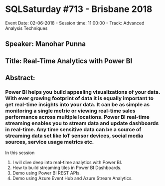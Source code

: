 # SQLSaturday #713 - Brisbane 2018
Event Date: 02-06-2018 - Session time: 11:00:00 - Track: Advanced Analysis Techniques
## Speaker: Manohar Punna
## Title: Real-Time Analytics with Power BI
## Abstract:
### Power BI helps you build appealing visualizations of your data. With ever growing footprint of data it is equally important to get real-time insights into your data. It can be as simple as monitoring a single metric or viewing real-time sales performance across multiple locations. Power BI real-time streaming enables you to stream data and update dashboards in real-time. Any time sensitive data can be a source of streaming data set like IoT sensor devices, social media sources, service usage metrics etc.

In this session 
1. I will dive deep into real-time analytics with Power BI.
2. How to build streaming tiles in Power BI Dashboards.
3. Demo using Power BI REST APIs.
4. Demo using Azure Event Hub and Azure Stream Analytics.
